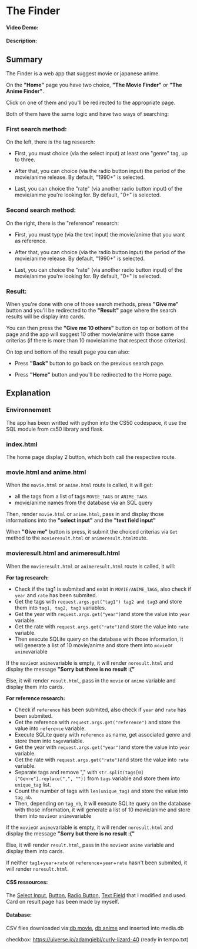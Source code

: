 # The Finder
#### Video Demo:  <URL HERE>
#### Description:

## Summary
The Finder is a web app that suggest movie or japanese anime.

On the **"Home"** page you have two choice, **"The Movie Finder"** or **"The Anime Finder"**.

Click on one of them and you'll be redirected to the appropriate page.


Both of them have the same logic and have two ways of searching:

### First search method:

On the left, there is the tag research:

- First, you must choice (via the select input) at least one "genre" tag, up to three.

- After that, you can choice (via the radio button input) the period of the movie/anime release. By default, "1990+" is selected.

- Last, you can choice the "rate" (via another radio button input) of the movie/anime you're looking for. By default, "0+" is selected.

### Second search method:

On the right, there is the "reference" research:

- First, you must type (via the text input) the movie/anime that you want as reference.

- After that, you can choice (via the radio button input) the period of the movie/anime release. By default, "1990+" is selected.

- Last, you can choice the "rate" (via another radio button input) of the movie/anime you're looking for. By default, "0+" is selected.

### Result:

When you're done with one of those search methods, press **"Give me"** button and you'll be redirected to the **"Result"** page where the search results will be display into cards.

You can then press the **"Give me 10 others"** button on top or bottom of the page and the app will suggest 10 other movie/anime with those same criterias (if there is more than 10 movie/anime that respect those criterias).

On top and bottom of the result page you can also:

- Press **"Back"** button to go back on the previous search page.

- Press **"Home"** button and you'll be redirected to the Home page.




## Explanation

### Environnement

The app has been writted with python into the CS50 codespace, it use the SQL module from cs50 library and flask.

### index.html

The home page display 2 button, which both call the respective route.

### movie.html and anime.html

When the `movie.html` or `anime.html` route is called, it will get:
- all the tags from a list of tags `MOVIE_TAGS` or `ANIME_TAGS`.
- movie/anime names from the database via an SQL query

Then, render `movie.html` or `anime.html`, pass in and display those informations into the **"select input"** and the **"text field input"**

When **"Give me"** button is press, it submit the choiced criterias via `Get` method to the `movieresult.html` or `animeresult.html`route.


### movieresult.html and animeresult.html

When the `movieresult.html` or `animeresult.html` route is called, it will:

**For tag research:**
- Check if the tag1 is submited and exist in `MOVIE/ANIME_TAGS`, also check if `year` and `rate` has been submited.
- Get the tags with `request.args.get("tag1") tag2 and tag3` and store them into `tag1, tag2, tag3` variables.
- Get the year with `request.args.get("year")`and store the value into `year` variable.
- Get the rate with `request.args.get("rate")`and store the value into `rate` variable.
- Then execute SQLite query on the database with those information, it will generate a list of 10 movie/anime and store them into `movie`or `anime`variable

If the `movie`or `anime`variable is empty, it will render `noresult.html` and display the message **"Sorry but there is no result :("**

Else, it will render `result.html`, pass in the `movie` or `anime` variable and display them into cards.

**For reference research:**
- Check if `reference` has been submited, also check if `year` and `rate` has been submited.
- Get the reference with `request.args.get("reference")` and store the value into `reference` variable.
- Execute SQLite query with `reference` as name, get associated genre and store them into `tags`variable.
- Get the year with `request.args.get("year")`and store the value into `year` variable.
- Get the rate with `request.args.get("rate")`and store the value into `rate` variable.
- Separate tags and remove "," with `str.split(tags[0]["Genre"].replace(",", ""))` from `tags` variable and store them into `unique_tag` list.
- Count the number of tags with `len(unique_tag)` and store the value into `tag_nb`.
- Then, depending on `tag_nb`, it will execute SQLite query on the database with those information, it will generate a list of 10 movie/anime and store them into `movie`or `anime`variable

If the `movie`or `anime`variable is empty, it will render `noresult.html` and display the message **"Sorry but there is no result :("**

Else, it will render `result.html`, pass in the `movie`or `anime` variable and display them into cards.

If neither `tag1`+`year`+`rate` or `reference`+`year`+`rate` hasn't been submited, it will render `noresult.html`.



#### CSS ressources:

The [Select Input](https://codepen.io/vkjgr/pen/VYMeXp), [Button](https://uiverse.io/adamgiebl/rare-moose-45),
[Radio Button](https://uiverse.io/gharsh11032000/moody-dog-23), [Text Field](https://codepen.io/webcrafterscz/pen/WLxzyQ)
that I modified and used.
Card on result page has been made by myself.

#### Database:
CSV files downloaded via:[db movie](https://www.kaggle.com/datasets/disham993/9000-movies-dataset), [db anime](https://www.kaggle.com/datasets/dbdmobile/myanimelist-dataset) and inserted into media.db

checkbox:
https://uiverse.io/adamgiebl/curly-lizard-40 (ready in tempo.txt)







